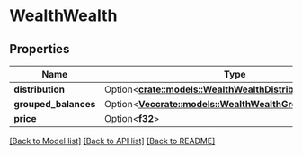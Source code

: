 # WealthWealth

## Properties

Name | Type | Description | Notes
------------ | ------------- | ------------- | -------------
**distribution** | Option<[**crate::models::WealthWealthDistribution**](Wealth_wealth_distribution.md)> |  | [optional]
**grouped_balances** | Option<[**Vec<crate::models::WealthWealthGroupedBalances>**](Wealth_wealth_groupedBalances.md)> |  | [optional]
**price** | Option<**f32**> |  | [optional]

[[Back to Model list]](../solanabeach_api.wiki/Home.md#documentation-for-models) [[Back to API list]](../solanabeach_api.wiki/Home.md#documentation-for-api-endpoints) [[Back to README]](../solanabeach_api.wiki/Home.md)


